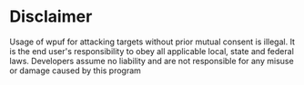 # Disclaimer

Usage of wpuf for attacking targets without prior mutual consent is illegal. It is the end user's responsibility to obey all applicable local, state and federal laws. Developers assume no liability and are not responsible for any misuse or damage caused by this program